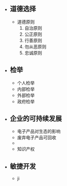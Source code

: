 - ## 道德选择
	- 道德原则
		1. 自治原则
		2. 公正原则
		3. 行善原则
		4. 勿从恶原则
		5. 忠诚原则

- ## 检举
	- 个人检举
	- 内部检举
	- 外部检举
	- 政府检举

- ## 企业的可持续发展
	- 电子产品对生态的影响
	- 废弃电子产品可回收
	- 
	- 知识产权

- ## 敏捷开发
	- ji
<!--stackedit_data:
eyJoaXN0b3J5IjpbMTExNjc1MDY0OSwtMjM5NzQ3NDMyLDkwNz
AxMDg3MV19
-->